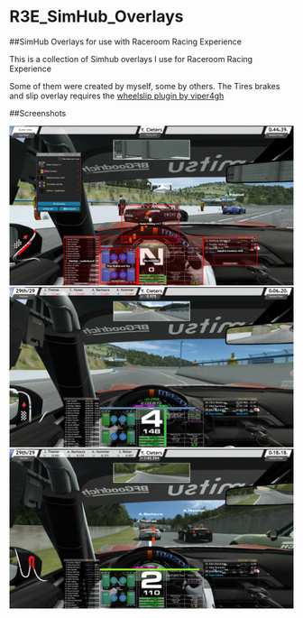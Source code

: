 # R3E_SimHub_Overlays

##SimHub Overlays for use with Raceroom Racing Experience

This is a collection of Simhub overlays I use for Raceroom Racing Experience

Some of them were created by myself, some by others. 
The Tires brakes and slip overlay requires the <a href="https://github.com/viper4gh/SimHub-Plugin-CalcLngWheelSlip">wheelslip plugin by viper4gh</a>

##Screenshots

<img src="voorbeeld_layout.jpg"/>

<img src="voorbeeld_delta_ronde_en_sectortijden.jpg"/>

<img src="voorbeeld_radar.jpg"/>
